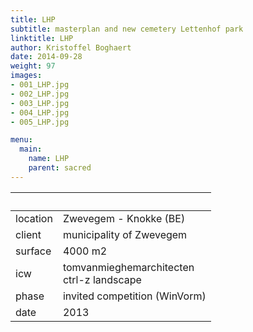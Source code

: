 ```yaml
---
title: LHP
subtitle: masterplan and new cemetery Lettenhof park
linktitle: LHP
author: Kristoffel Boghaert
date: 2014-09-28
weight: 97
images:
- 001_LHP.jpg
- 002_LHP.jpg
- 003_LHP.jpg
- 004_LHP.jpg
- 005_LHP.jpg

menu:
  main:
    name: LHP
    parent: sacred
---
```


&nbsp;|&nbsp;
------|------
location		|	Zwevegem - Knokke (BE)
client			|	municipality of Zwevegem
surface			|	4000 m2
icw				|	tomvanmieghemarchitecten <br/> ctrl-z landscape
phase			|	invited competition (WinVorm)
date			|	2013
